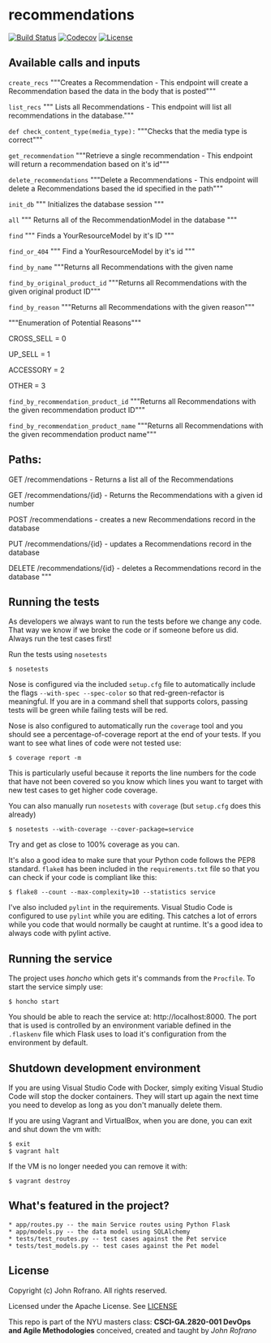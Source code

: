 # recommendations

[![Build Status](https://github.com/Recommendations-DevOps/recommendations/actions/workflows/workflow.yml/badge.svg)](https://github.com/Recommendations-DevOps/recommendations/actions)
[![Codecov](https://codecov.io/gh/Recommendations-DevOps/recommendations/branch/master/graph/badge.svg)](https://codecov.io/gh/Recommendations-DevOps/recommendations/branch/master/graph/badge.svg)
[![License](https://img.shields.io/badge/License-Apache%202.0-blue.svg)](https://opensource.org/licenses/Apache-2.0)

## Available calls and inputs
```create_recs```  """Creates a Recommendation - This endpoint will create a Recommendation based the data in the body that is posted"""

```list_recs``` """ Lists all Recommendations - This endpoint will list all recommendations in the database."""

```def check_content_type(media_type):```     """Checks that the media type is correct"""

```get_recommendation```  """Retrieve a single recommendation - This endpoint will return a recommendation based on it's id"""

```delete_recommendations```  """Delete a Recommendations - This endpoint will delete a Recommendations based the id specified in the path"""


```init_db```         """ Initializes the database session """

```all```         """ Returns all of the RecommendationModel in the database """

```find```         """ Finds a YourResourceModel by it's ID """

```find_or_404```         """ Find a YourResourceModel by it's id """

```find_by_name```         """Returns all Recommendations with the given name

```find_by_original_product_id``` """Returns all Recommendations with the given original product ID"""

```find_by_reason```         """Returns all Recommendations with the given reason"""

"""Enumeration of Potential Reasons"""

CROSS_SELL = 0

UP_SELL = 1

ACCESSORY = 2

OTHER  = 3


```find_by_recommendation_product_id```         """Returns all Recommendations with the given recommendation product ID"""

```find_by_recommendation_product_name```         """Returns all Recommendations with the given recommendation product name"""


Paths:
------
GET /recommendations - Returns a list all of the Recommendations

GET /recommendations/{id} - Returns the Recommendations with a given id number

POST /recommendations - creates a new Recommendations record in the database

PUT /recommendations/{id} - updates a Recommendations record in the database

DELETE /recommendations/{id} - deletes a Recommendations record in the database
"""
## Running the tests

As developers we always want to run the tests before we change any code. That way we know if we broke the code or if someone before us did. Always run the test cases first!

Run the tests using `nosetests`

```shell
$ nosetests
```

Nose is configured via the included `setup.cfg` file to automatically include the flags `--with-spec --spec-color` so that red-green-refactor is meaningful. If you are in a command shell that supports colors, passing tests will be green while failing tests will be red.

Nose is also configured to automatically run the `coverage` tool and you should see a percentage-of-coverage report at the end of your tests. If you want to see what lines of code were not tested use:

```shell
$ coverage report -m
```

This is particularly useful because it reports the line numbers for the code that have not been covered so you know which lines you want to target with new test cases to get higher code coverage.

You can also manually run `nosetests` with `coverage` (but `setup.cfg` does this already)

```shell
$ nosetests --with-coverage --cover-package=service
```

Try and get as close to 100% coverage as you can.

It's also a good idea to make sure that your Python code follows the PEP8 standard. `flake8` has been included in the `requirements.txt` file so that you can check if your code is compliant like this:

```shell
$ flake8 --count --max-complexity=10 --statistics service
```

I've also included `pylint` in the requirements. Visual Studio Code is configured to use `pylint` while you are editing. This catches a lot of errors while you code that would normally be caught at runtime. It's a good idea to always code with pylint active.

## Running the service

The project uses *honcho* which gets it's commands from the `Procfile`. To start the service simply use:

```shell
$ honcho start
```

You should be able to reach the service at: http://localhost:8000. The port that is used is controlled by an environment variable defined in the `.flaskenv` file which Flask uses to load it's configuration from the environment by default.

## Shutdown development environment

If you are using Visual Studio Code with Docker, simply exiting Visual Studio Code will stop the docker containers. They will start up again the next time you need to develop as long as you don't manually delete them.

If you are using Vagrant and VirtualBox, when you are done, you can exit and shut down the vm with:

```shell
$ exit
$ vagrant halt
```

If the VM is no longer needed you can remove it with:

```shell
$ vagrant destroy
```

## What's featured in the project?

    * app/routes.py -- the main Service routes using Python Flask
    * app/models.py -- the data model using SQLAlchemy
    * tests/test_routes.py -- test cases against the Pet service
    * tests/test_models.py -- test cases against the Pet model

## License

Copyright (c) John Rofrano. All rights reserved.

Licensed under the Apache License. See [LICENSE](LICENSE)

This repo is part of the NYU masters class: **CSCI-GA.2820-001 DevOps and Agile Methodologies** conceived, created and taught by *John Rofrano*
